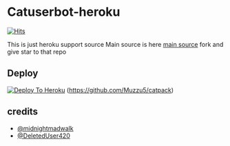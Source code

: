 # Catuserbot-heroku
[![Hits](https://hits.seeyoufarm.com/api/count/incr/badge.svg?url=https%3A%2F%2Fgithub.com%2FMr-confused%2Fcatpack&count_bg=%2379C83D&title_bg=%23555555&icon=&icon_color=%23E7E7E7&title=hits&edge_flat=false)](https://github.com/Jisan09/catuserbot)

This is just heroku support source 
Main source is here [main source](https://github.com/Jisan09/catuserbot) fork and give star to that repo 

## Deploy
[![Deploy To Heroku](https://www.herokucdn.com/deploy/button.svg)](https://dashboard.heroku.com/new?template=https%3) (https://github.com/Muzzu5/catpack)
## credits
   - [@midnightmadwalk](https://t.me/midnightmadwalk)
   - [@DeletedUser420](https://t.me/DeletedUser420)
